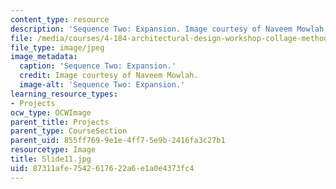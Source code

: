 ```yaml
---
content_type: resource
description: 'Sequence Two: Expansion. Image courtesy of Naveem Mowlah.'
file: /media/courses/4-184-architectural-design-workshop-collage-method-and-form-spring-2004/87311afe7542617622a6e1a0e4373fc4_Slide11.jpg
file_type: image/jpeg
image_metadata:
  caption: 'Sequence Two: Expansion.'
  credit: Image courtesy of Naveem Mowlah.
  image-alt: 'Sequence Two: Expansion.'
learning_resource_types:
- Projects
ocw_type: OCWImage
parent_title: Projects
parent_type: CourseSection
parent_uid: 855ff769-9e1e-4ff7-5e9b-2416fa3c27b1
resourcetype: Image
title: Slide11.jpg
uid: 87311afe-7542-6176-22a6-e1a0e4373fc4
---
```

